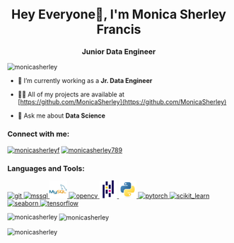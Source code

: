 <h1 align="center">Hey Everyone👋, I'm Monica Sherley Francis</h1>
<h3 align="center">Junior Data Engineer</h3>

<p align="left"> <img src="https://komarev.com/ghpvc/?username=monicasherley&label=Profile%20views&color=0e75b6&style=flat" alt="monicasherley" /> </p>

- 🔭 I’m currently working as a **Jr. Data Engineer**

- 👨‍💻 All of my projects are available at [https://github.com/MonicaSherley](https://github.com/MonicaSherley)

- 💬 Ask me about **Data Science**

<h3 align="left">Connect with me:</h3>
<p align="left">
<a href="https://linkedin.com/in/monica-sherley-f" target="blank"><img align="center" src="https://raw.githubusercontent.com/rahuldkjain/github-profile-readme-generator/master/src/images/icons/Social/linked-in-alt.svg" alt="monicasherleyf" height="30" width="40" /></a>
<a href="https://www.hackerrank.com/monicasherley789" target="blank"><img align="center" src="https://raw.githubusercontent.com/rahuldkjain/github-profile-readme-generator/master/src/images/icons/Social/hackerrank.svg" alt="monicasherley789" height="30" width="40" /></a>
</p>

<h3 align="left">Languages and Tools:</h3>
<p align="left"> <a href="https://git-scm.com/" target="_blank" rel="noreferrer"> <img src="https://www.vectorlogo.zone/logos/git-scm/git-scm-icon.svg" alt="git" width="40" height="40"/> </a> <a href="https://www.microsoft.com/en-us/sql-server" target="_blank" rel="noreferrer"> <img src="https://www.svgrepo.com/show/303229/microsoft-sql-server-logo.svg" alt="mssql" width="40" height="40"/> </a> <a href="https://www.mysql.com/" target="_blank" rel="noreferrer"> <img src="https://raw.githubusercontent.com/devicons/devicon/master/icons/mysql/mysql-original-wordmark.svg" alt="mysql" width="40" height="40"/> </a> <a href="https://opencv.org/" target="_blank" rel="noreferrer"> <img src="https://www.vectorlogo.zone/logos/opencv/opencv-icon.svg" alt="opencv" width="40" height="40"/> </a> <a href="https://pandas.pydata.org/" target="_blank" rel="noreferrer"> <img src="https://raw.githubusercontent.com/devicons/devicon/2ae2a900d2f041da66e950e4d48052658d850630/icons/pandas/pandas-original.svg" alt="pandas" width="40" height="40"/> </a> <a href="https://www.python.org" target="_blank" rel="noreferrer"> <img src="https://raw.githubusercontent.com/devicons/devicon/master/icons/python/python-original.svg" alt="python" width="40" height="40"/> </a> <a href="https://pytorch.org/" target="_blank" rel="noreferrer"> <img src="https://www.vectorlogo.zone/logos/pytorch/pytorch-icon.svg" alt="pytorch" width="40" height="40"/> </a> <a href="https://scikit-learn.org/" target="_blank" rel="noreferrer"> <img src="https://upload.wikimedia.org/wikipedia/commons/0/05/Scikit_learn_logo_small.svg" alt="scikit_learn" width="40" height="40"/> </a> <a href="https://seaborn.pydata.org/" target="_blank" rel="noreferrer"> <img src="https://seaborn.pydata.org/_images/logo-mark-lightbg.svg" alt="seaborn" width="40" height="40"/> </a> <a href="https://www.tensorflow.org" target="_blank" rel="noreferrer"> <img src="https://www.vectorlogo.zone/logos/tensorflow/tensorflow-icon.svg" alt="tensorflow" width="40" height="40"/> </a> </p>

<p><img align="left" src="https://github-readme-stats.vercel.app/api/top-langs?username=monicasherley&show_icons=true&locale=en&layout=compact" alt="monicasherley" /></p>

<p>&nbsp;<img align="center" src="https://github-readme-stats.vercel.app/api?username=monicasherley&show_icons=true&locale=en" alt="monicasherley" /></p>

<p><img align="center" src="https://github-readme-streak-stats.herokuapp.com/?user=monicasherley&" alt="monicasherley" /></p>
